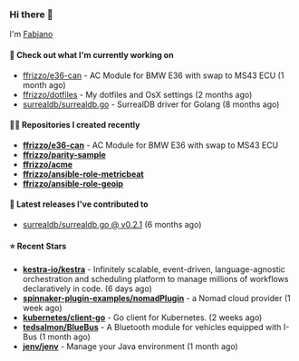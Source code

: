 ### Hi there 👋

I'm [Fabiano](https://ffrizzo.com)

#### 👷 Check out what I'm currently working on


- [ffrizzo/e36-can](https://github.com/ffrizzo/e36-can) - AC Module for BMW E36 with swap to MS43 ECU (1 month ago)
- [ffrizzo/dotfiles](https://github.com/ffrizzo/dotfiles) - My dotfiles and OsX settings (2 months ago)
- [surrealdb/surrealdb.go](https://github.com/surrealdb/surrealdb.go) - SurrealDB driver for Golang (8 months ago)

#### 👨‍💻 Repositories I created recently
- **[ffrizzo/e36-can](https://github.com/ffrizzo/e36-can)** - AC Module for BMW E36 with swap to MS43 ECU
- **[ffrizzo/parity-sample](https://github.com/ffrizzo/parity-sample)**
- **[ffrizzo/acme](https://github.com/ffrizzo/acme)**
- **[ffrizzo/ansible-role-metricbeat](https://github.com/ffrizzo/ansible-role-metricbeat)**
- **[ffrizzo/ansible-role-geoip](https://github.com/ffrizzo/ansible-role-geoip)**

#### 🚀 Latest releases I've contributed to


- [surrealdb/surrealdb.go @ v0.2.1](https://github.com/surrealdb/surrealdb.go/releases/tag/v0.2.1) (6 months ago)

#### ⭐ Recent Stars


- **[kestra-io/kestra](https://github.com/kestra-io/kestra)** - Infinitely scalable, event-driven, language-agnostic orchestration and scheduling platform to manage millions of workflows declaratively in code. (6 days ago)
- **[spinnaker-plugin-examples/nomadPlugin](https://github.com/spinnaker-plugin-examples/nomadPlugin)** - a Nomad cloud provider (1 week ago)
- **[kubernetes/client-go](https://github.com/kubernetes/client-go)** - Go client for Kubernetes. (2 weeks ago)
- **[tedsalmon/BlueBus](https://github.com/tedsalmon/BlueBus)** - A Bluetooth module for vehicles equipped with I-Bus (1 month ago)
- **[jenv/jenv](https://github.com/jenv/jenv)** - Manage your Java environment  (1 month ago)
